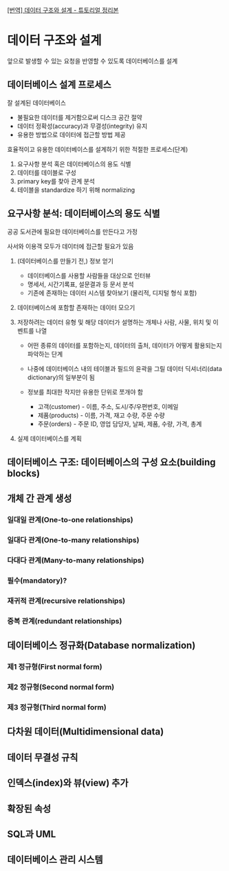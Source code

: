 [[번역] 데이터 구조와 설계 - 튜토리얼 정리본](https://medium.com/@khwsc1/%EB%B2%88%EC%97%AD-%EB%8D%B0%EC%9D%B4%ED%84%B0-%EA%B5%AC%EC%A1%B0%EC%99%80-%EC%84%A4%EA%B3%84-%ED%8A%9C%ED%86%A0%EB%A6%AC%EC%96%BC-b25792a0aa86)

# 데이터 구조와 설계

앞으로 발생할 수 있는 요청을 반영할 수 있도록 데이터베이스를 설계



## 데이터베이스 설계 프로세스

잘 설계된 데이터베이스

- 불필요한 데이터를 제거함으로써 디스크 공간 절약
- 데이터 정확성(accuracy)과 무결성(integrity) 유지
- 유용한 방법으로 데이터에 접근할 방법 제공



효율적이고 유용한 데이터베이스를 설계하기 위한 적절한 프로세스(단계)

1. 요구사항 분석 혹은 데이터베이스의 용도 식별
2. 데이터를 데이블로 구성
3. primary key를 찾아 관계 분석
4. 테이블을 standardize 하기 위해 normalizing



## 요구사항 분석: 데이터베이스의 용도 식별

공공 도서관에 필요한 데이터베이스를 만든다고 가정

사서와 이용객 모두가 데이터에 접근할 필요가 있음



1. (데이터베이스를 만들기 전,) 정보 얻기
   - 데이터베이스를 사용할 사람들을 대상으로 인터뷰
   - 명세서, 시간기록표, 설문결과 등 문서 분석
   - 기존에 존재하는 데이터 시스템 찾아보기 (물리적, 디지털 형식 포함)

2. 데이터베이스에 포함할 존재하는 데이터 모으기

3. 저장하려는 데이터 유형 및 해당 데이터가 설명하는 개체나 사람, 사물, 위치 및 이벤트를 나열

   - 어떤 종류의 데이터를 포함하는지, 데이터의 출처, 데이터가 어떻게 활용되는지 파악하는 단계

   - 나중에 데이터베이스 내의 테이블과 필드의 윤곽을 그릴 데이터 딕셔너리(data dictionary)의 일부분이 됨
   - 정보를 최대한 작지만 유용한 단위로 쪼개야 함
     - 고객(customer) - 이름, 주소, 도시/주/우편번호, 이메일
     - 제품(products) - 이름, 가격, 재고 수량, 주문 수량
     - 주문(orders) - 주문 ID, 영업 담당자, 날짜, 제품, 수량, 가격, 총계

4. 실제 데이터베이스를 계획



## 데이터베이스 구조: 데이터베이스의 구성 요소(building blocks)



## 개체 간 관계 생성

### 일대일 관계(One-to-one relationships)

### 일대다 관계(One-to-many relationships)

### 다대다 관계(Many-to-many relationships)

### 필수(mandatory)?

### 재귀적 관계(recursive relationships)

### 중복 관계(redundant relationships)



## 데이터베이스 정규화(Database normalization)

### 제1 정규형(First normal form)

### 제2 정규형(Second normal form)

### 제3 정규형(Third normal form)



## 다차원 데이터(Multidimensional data)

## 데이터 무결성 규칙

## 인덱스(index)와 뷰(view) 추가

## 확장된 속성

## SQL과 UML

## 데이터베이스 관리 시스템